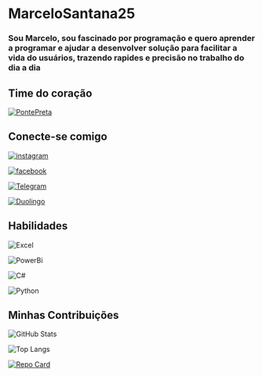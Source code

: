
# MarceloSantana25
### Sou Marcelo, sou fascinado por programação e quero  aprender a programar e ajudar a desenvolver solução para facilitar a vida do usuários, trazendo rapides e precisão no trabalho do dia a dia

## Time do coração

[![PontePreta](https://img.shields.io/badge/Ponte_Preta-000?style=for-the-badge&logo=logoColor)](https://pontepreta.com.br/)

## Conecte-se comigo

[![instagram](https://img.shields.io/badge/instagram-000?style=for-the-badge&logo=instagram&logoColor)](https://www.instagram.com/)

[![facebook](https://img.shields.io/badge/Facebook-000?style=for-the-badge&logo=Facebook&logoColor=0E76A8)](https://pt-br.facebook.com/)

[![Telegram](https://img.shields.io/badge/Telegram-000?style=for-the-badge&logo=Telegram&logoColor=0E76A8)](https://web.telegram.org/)

[![Duolingo](https://img.shields.io/badge/Duolingo-000?style=for-the-badge&logo=Duolingo&logoColor)](https://www.duolingo.com/)




## Habilidades

![Excel](https://img.shields.io/badge/Excel_e_vba-000?style=for-the-badge&logo=Excel&logoColor)


![PowerBi](https://img.shields.io/badge/Powerbi-000?style=for-the-badge&logo=Powerbi&logoColor)

![C#](https://img.shields.io/badge/C%23-000?style=for-the-badge&logo=c-sharp&logoColor=823085)

![Python](https://img.shields.io/badge/Python-000?style=for-the-badge&logo=python)


## Minhas Contribuições

![GitHub Stats](https://github-readme-stats.vercel.app/api?username=MarceloSantana25&theme=transparent&bg_color=000&border_color=30A3DC&show_icons=true&icon_color=30A3DC&title_color=E94D5F&text_color=FFF)

![Top Langs](https://github-readme-stats-git-masterrstaa-rickstaa.vercel.app/api/top-langs/?username=MarceloSantana25&bg_color=000&border_color=30A3DC&title_color=E94D5F&text_color=FFF)

[![Repo Card](https://github-readme-stats.vercel.app/api/pin/?username=MarceloSantana25&repo=dio-lab-open-source&bg_color=000&border_color=30A3DC&show_icons=true&icon_color=30A3DC&title_color=E94D5F&text_color=FFF)](https://github.com/MarceloSantana25/dio-lab-open-source)
